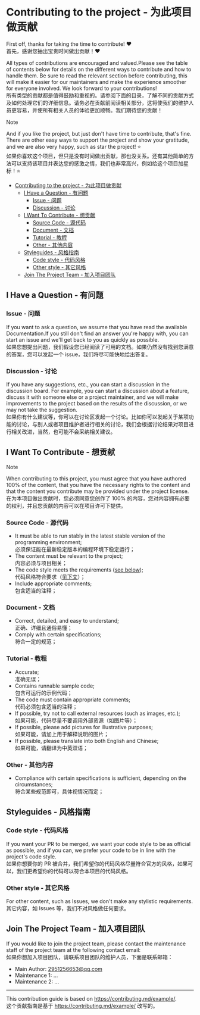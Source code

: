 Contributing to the project - 为此项目做贡献
===========================================

First off, thanks for taking the time to contribute! ❤️  
首先，感谢您抽出宝贵时间做出贡献！❤️

All types of contributions are encouraged and valued.Please see the table of contents below for details on the different ways to contribute and how to handle them. Be sure to read the relevant section before contributing, this will make it easier for our maintainers and make the experience smoother for everyone involved. We look forward to your contributions!  
所有类型的贡献都是值得鼓励和重视的。请参阅下面的目录，了解不同的贡献方式及如何处理它们的详细信息。请务必在贡献前阅读相关部分，这将使我们的维护人员更容易，并使所有相关人员的体验更加顺畅。我们期待您的贡献！

> [!Note]  
> And if you like the project, but just don't have time to contribute, that's fine. There are other easy ways to support the project and show your gratitude, and we are also very happy, such as star the project! ⭐  
> 如果你喜欢这个项目，但只是没有时间做出贡献，那也没关系。还有其他简单的方法可以支持该项目并表达您的感激之情，我们也非常高兴，例如给这个项目加星标！⭐

- [Contributing to the project - 为此项目做贡献](#contributing-to-the-project---为此项目做贡献)
  - [I Have a Question - 有问题](#i-have-a-question---有问题)
    - [Issue - 问题](#issue---问题)
    - [Discussion - 讨论](#discussion---讨论)
  - [I Want To Contribute - 想贡献](#i-want-to-contribute---想贡献)
    - [Source Code - 源代码](#source-code---源代码)
    - [Document - 文档](#document---文档)
    - [Tutorial - 教程](#tutorial---教程)
    - [Other - 其他内容](#other---其他内容)
  - [Styleguides - 风格指南](#styleguides---风格指南)
    - [Code style - 代码风格](#code-style---代码风格)
    - [Other style - 其它风格](#other-style---其它风格)
  - [Join The Project Team - 加入项目团队](#join-the-project-team---加入项目团队)

I Have a Question - 有问题
--------------------------

### Issue - 问题

If you want to ask a question, we assume that you have read the available Documentation.If you still don't find an answer you're happy with, you can start an issue and we'll get back to you as quickly as possible.  
如果您想提出问题，我们假设您已经阅读了可用的文档。如果仍然没有找到您满意的答案，您可以发起一个 issue，我们将尽可能快地给出答复。

### Discussion - 讨论

If you have any suggestions, etc., you can start a discussion in the discussion board. For example, you can start a discussion about a feature, discuss it with someone else or a project maintainer, and we will make improvements to the project based on the results of the discussion, or we may not take the suggestion.  
如果你有什么建议等，你可以在讨论区发起一个讨论。比如你可以发起关于某项功能的讨论，与别人或者项目维护者进行相关的讨论，我们会根据讨论结果对项目进行相关改进，当然，也可能不会采纳相关建议。

I Want To Contribute - 想贡献
-----------------------------

> [!Note]  
> When contributing to this project, you must agree that you have authored 100% of the content, that you have the necessary rights to the content and that the content you contribute may be provided under the project license.  
> 在为本项目做出贡献时，您必须同意您创作了 100% 的内容，您对内容拥有必要的权利，并且您贡献的内容可以在项目许可下提供。

### Source Code - 源代码

* It must be able to run stably in the latest stable version of the programming environment;  
必须保证能在最新稳定版本的编程环境下稳定运行；
* The content must be relevant to the project;  
内容必须与项目相关；
* The code style meets the requirements ([see below](#code-style---代码风格));  
代码风格符合要求（[见下文](#code-style---代码风格)）；
* Include appropriate comments;  
包含适当的注释；

### Document - 文档

* Correct, detailed, and easy to understand;  
正确、详细且通俗易懂；
* Comply with certain specifications;  
符合一定的规范；

### Tutorial - 教程

* Accurate;  
准确无误；
* Contains runnable sample code;  
包含可运行的示例代码；
* The code must contain appropriate comments;  
代码必须包含适当的注释；
* If possible, try not to call external resources (such as images, etc.);  
如果可能，代码尽量不要调用外部资源（如图片等）；
* If possible, please add pictures for illustrative purposes;  
如果可能，请加上用于解释说明的图片；
* If possible, please translate into both English and Chinese;  
如果可能，请翻译为中英双语；

### Other - 其他内容

* Compliance with certain specifications is sufficient, depending on the circumstances;  
符合某些规范即可，具体视情况而定；

Styleguides - 风格指南
---------------------

### Code style - 代码风格

If you want your PR to be merged, we want your code style to be as official as possible, and if you can, we prefer your code to be in line with the project's code style.  
如果你想要你的 PR 被合并，我们希望你的代码风格尽量符合官方的风格，如果可以，我们更希望你的代码可以符合本项目的代码风格。

### Other style - 其它风格

For other content, such as Issues, we don't make any stylistic requirements.  
其它内容，如 Issues 等，我们不对风格做任何要求。

Join The Project Team - 加入项目团队
-----------------------------------
If you would like to join the project team, please contact the maintenance staff of the project team at the following contact email:  
如果你想加入项目团队，请联系项目团队的维护人员，下面是联系邮箱：

* Main Author: 2951256653@qq.com
* Maintenance 1: ...
* Maintenance 2: ...

---
This contribution guide is based on https://contributing.md/example/.  
这个贡献指南是基于 https://contributing.md/example/ 改写的。
